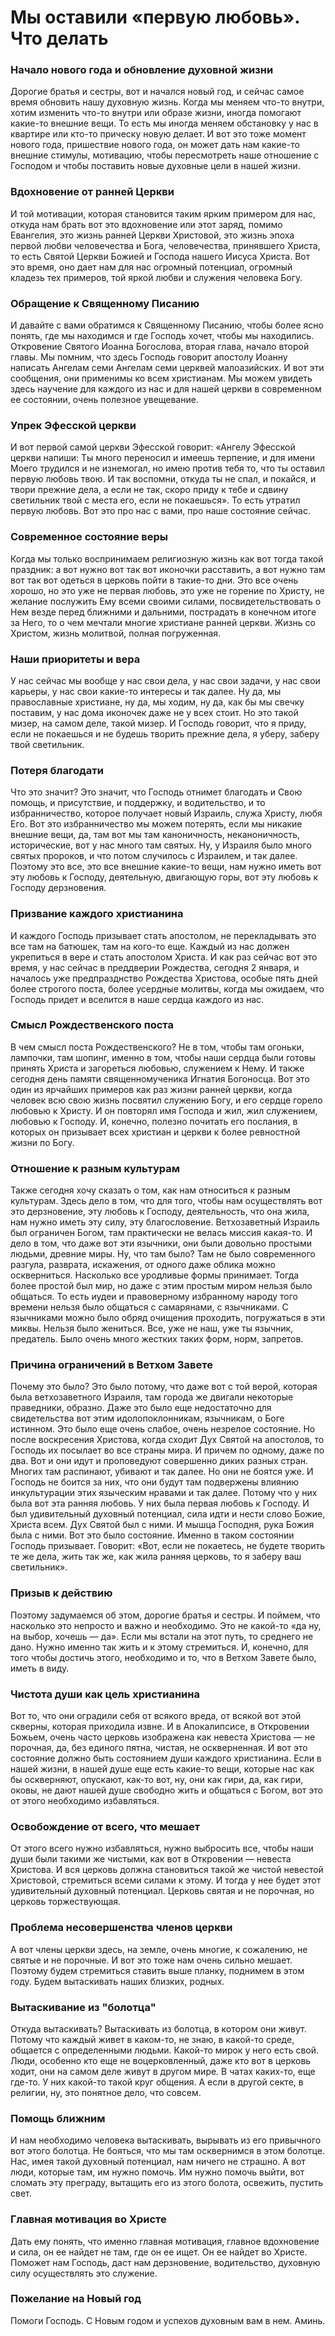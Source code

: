 # Мы оставили «первую любовь». Что делать

### Начало нового года и обновление духовной жизни  
Дорогие братья и сестры, вот и начался новый год, и сейчас самое время обновить нашу духовную жизнь. Когда мы меняем что-то внутри, хотим изменить что-то внутри или образе жизни, иногда помогают какие-то внешние вещи. То есть мы иногда меняем обстановку у нас в квартире или кто-то прическу новую делает. И вот это тоже момент нового года, пришествие нового года, он может дать нам какие-то внешние стимулы, мотивацию, чтобы пересмотреть наше отношение с Господом и чтобы поставить новые духовные цели в нашей жизни.

### Вдохновение от ранней Церкви  
И той мотивации, которая становится таким ярким примером для нас, откуда нам брать вот это вдохновение или этот заряд, помимо Евангелия, это жизнь ранней Церкви Христовой, это жизнь эпоха первой любви человечества и Бога, человечества, принявшего Христа, то есть Святой Церкви Божией и Господа нашего Иисуса Христа. Вот это время, оно дает нам для нас огромный потенциал, огромный кладезь тех примеров, той яркой любви и служения человека Богу.

### Обращение к Священному Писанию  
И давайте с вами обратимся к Священному Писанию, чтобы более ясно понять, где мы находимся и где Господь хочет, чтобы мы находились. Откровение Святого Иоанна Богослова, вторая глава, начало второй главы. Мы помним, что здесь Господь говорит апостолу Иоанну написать Ангелам семи Ангелам семи церквей малоазийских. И вот эти сообщения, они применимы ко всем христианам. Мы можем увидеть здесь научение для каждого из нас и для нашей церкви в современном ее состоянии, очень полезное увещевание.

### Упрек Эфесской церкви  
И вот первой самой церкви Эфесской говорит: «Ангелу Эфесской церкви напиши: Ты много переносил и имеешь терпение, и для имени Моего трудился и не изнемогал, но имею против тебя то, что ты оставил первую любовь твою. И так воспомни, откуда ты не спал, и покайся, и твори прежние дела, а если не так, скоро приду к тебе и сдвину светильник твой с места его, если не покаешься». То есть утратил первую любовь. Вот это про нас с вами, про наше состояние сейчас.

### Современное состояние веры  
Когда мы только воспринимаем религиозную жизнь как вот тогда такой праздник: а вот нужно вот так вот иконочки расставить, а вот нужно там вот так вот одеться в церковь пойти в такие-то дни. Это все очень хорошо, но это уже не первая любовь, это уже не горение по Христу, не желание послужить Ему всеми своими силами, посвидетельствовать о Нем везде перед ближними и дальними, пострадать в конечном итоге за Него, то о чем мечтали многие христиане ранней церкви. Жизнь со Христом, жизнь молитвой, полная погруженная.

### Наши приоритеты и вера  
У нас сейчас мы вообще у нас свои дела, у нас свои задачи, у нас свои карьеры, у нас свои какие-то интересы и так далее. Ну да, мы православные христиане, ну да, мы ходим, ну да, как бы мы свечку поставим, у нас дома иконочек даже не у всех стоит. Но это такой мизер, на самом деле, такой мизер. И Господь говорит, что я приду, если не покаешься и не будешь творить прежние дела, я уберу, заберу твой светильник.

### Потеря благодати  
Что это значит? Это значит, что Господь отнимет благодать и Свою помощь, и присутствие, и поддержку, и водительство, и то избранничество, которое получает новый Израиль, служа Христу, любя Его. Вот это избранничество мы можем потерять, если мы никакие внешние вещи, да, там вот мы там каноничность, неканоничность, исторические, вот у нас много там святых. Ну, у Израиля было много святых пророков, и что потом случилось с Израилем, и так далее. Поэтому это все, это все внешние какие-то вещи, нам нужно иметь вот эту любовь к Господу, деятельную, двигающую горы, вот эту любовь к Господу дерзновения.

### Призвание каждого христианина  
И каждого Господь призывает стать апостолом, не перекладывать это все там на батюшек, там на кого-то еще. Каждый из нас должен укрепиться в вере и стать апостолом Христа. И как раз сейчас вот это время, у нас сейчас в преддверии Рождества, сегодня 2 января, и началось уже предпразднство Рождества Христова, особые пять дней более строгого поста, более усердные молитвы, когда мы ожидаем, что Господь придет и вселится в наше сердца каждого из нас.

### Смысл Рождественского поста  
В чем смысл поста Рождественского? Не в том, чтобы там огоньки, лампочки, там шопинг, именно в том, чтобы наши сердца были готовы принять Христа и загореться любовью, служением к Нему. И также сегодня день памяти священномученика Игнатия Богоносца. Вот это один из ярчайших примеров как раз жизни ранней церкви, когда человек всю свою жизнь посвятил служению Богу, и его сердце горело любовью к Христу. И он повторял имя Господа и жил, жил служением, любовью к Господу. И, конечно, полезно почитать его послания, в которых он призывает всех христиан и церкви к более ревностной жизни по Богу.

### Отношение к разным культурам  
Также сегодня хочу сказать о том, как нам относиться к разным культурам. Здесь дело в том, что для того, чтобы нам осуществлять вот это дерзновение, эту любовь к Господу, деятельность, что она жила, нам нужно иметь эту силу, эту благословение. Ветхозаветный Израиль был ограничен Богом, там практически не велась миссия какая-то. И дело в том, что даже вот эти язычники, они были довольно простыми людьми, древние миры. Ну, что там было? Там не было современного разгула, разврата, искажения, от одного даже облика можно оскверниться. Насколько все уродливые формы принимает. Тогда более простой был мир, но даже с этим простым миром нельзя было общаться. То есть иудеи и правоверному избранному народу того времени нельзя было общаться с самарянами, с язычниками. С язычниками можно было обряд очищения проходить, погружаться в эти миквы. Нельзя было жениться. Все, уже не наш, уже ты язычник, предатель. Было очень много жестких таких форм, норм, запретов.

### Причина ограничений в Ветхом Завете  
Почему это было? Это было потому, что даже вот с той верой, которая была ветхозаветного Израиля, там города же двигали некоторые праведники, образно. Даже это было еще недостаточно для свидетельства вот этим идолопоклонникам, язычникам, о Боге истинном. Это было еще очень слабое, очень незрелое состояние. Но после воскресения Христова, когда сходит Дух Святой на апостолов, то Господь их посылает во все страны мира. И причем по одному, даже по два. Вот и они идут и проповедуют совершенно диких разных стран. Многих там распинают, убивают и так далее. Но они не боятся уже. И Господь не боится за них, что они будут там подвержены влиянию инкультурации этих языческим нравами и так далее. Потому что у них была вот эта ранняя любовь. У них была первая любовь к Господу. И был удивительный духовный потенциал, сила идти и нести слово Божие, Христа всем. Дух Святой был с ними. И мышца Господня, рука Божия была с ними. Вот это было состояние. Именно в таком состоянии Господь призывает. Говорит: «Вот, если не покаетесь, не будете творить те же дела, жить так же, как жила ранняя церковь, то я заберу ваш светильник».

### Призыв к действию  
Поэтому задумаемся об этом, дорогие братья и сестры. И поймем, что насколько это непросто и важно и необходимо. Это не какой-то «да ну, на выбор, хочешь — да». Если мы встали на этот путь, то среднего не дано. Нужно именно так жить и к этому стремиться. И, конечно, для того чтобы достичь этого, необходимо и то, что в Ветхом Завете было, иметь в виду.

### Чистота души как цель христианина  
Вот то, что они оградили себя от всякого вреда, от всякой вот этой скверны, которая приходила извне. И в Апокалипсисе, в Откровении Божьем, очень часто церковь изображена как невеста Христова — не порочная, да, без единого пятна, чистая, не оскверненная. И вот это состояние должно быть состоянием души каждого христианина. Если в нашей жизни, в нашей душе еще есть какие-то вещи, которые нас как бы оскверняют, опускают, как-то вот, ну, они как гири, да, как гири, оковы, не дают нашей душе свободно жить и общаться с Богом, вот это от этого необходимо избавляться.  

### Освобождение от всего, что мешает  
От этого всего нужно избавляться, нужно выбросить все, чтобы наши души были такими же чистыми, как вот в Откровении — невеста Христова. И вся церковь должна становиться такой же чистой невестой Христовой, стремиться всеми силами к этому. И тогда у нее будет этот удивительный духовный потенциал. Церковь святая и не порочная, но церковь торжествующая.  

### Проблема несовершенства членов церкви  
А вот члены церкви здесь, на земле, очень многие, к сожалению, не святые и не порочные. И вот это тоже нам очень сильно мешает. Поэтому будем стремиться ставить выше планку, поднимем в этом году. Будем вытаскивать наших близких, родных.  

### Вытаскивание из "болотца"  
Откуда вытаскивать? Вытаскивать из болотца, в котором они живут. Потому что каждый живет в каком-то, не знаю, в какой-то среде, общается с определенными людьми. Какой-то мирок у него есть свой. Люди, особенно кто еще не воцерковленный, даже кто вот в церковь ходит, они на самом деле живут в другом мире. В чатах каких-то, еще где-то. У них какой-то такой круг общения. А если в другой секте, в религии, ну, это понятное дело, что совсем.  

### Помощь ближним  
И нам необходимо человека вытаскивать, вырывать из его привычного вот этого болотца. Не бояться, что мы там осквернимся в этом болотце. Нас, имея такой духовный потенциал, нам ничего не страшно. А вот люди, которые там, им нужно помочь. Им нужно помочь выйти, вот сломать эту преграду, вытащить его из этого болота, освежить, пустить свет.  

### Главная мотивация во Христе  
Дать ему понять, что именно главная мотивация, главное вдохновение и сила, он ее найдет не там, где он ее ищет. Он ее найдет во Христе. Поможет нам Господь, даст нам дерзновение, водительство, духовную силу осуществлять это служение.  

### Пожелание на Новый год  
Помоги Господь. С Новым годом и успехов духовным вам в нем. Аминь.

